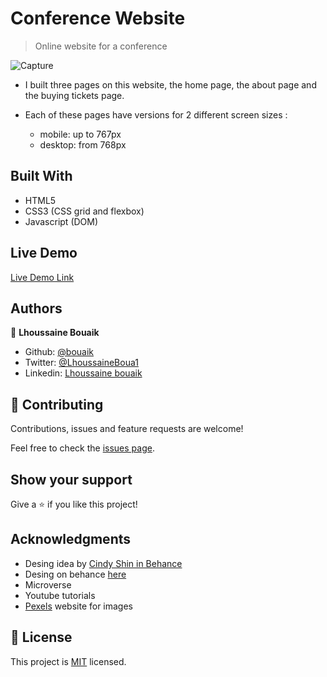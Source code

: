 # Conference Website

> Online website for a conference

![Capture](https://user-images.githubusercontent.com/45256093/74641513-b6e77d80-5171-11ea-840b-f9b883b2f4bf.JPG)


* I built three pages on this website, the home page, the about page and the buying tickets page.

* Each of these pages have versions for 2 different screen sizes :
    * mobile: up to 767px
    * desktop: from 768px

## Built With

- HTML5
- CSS3 (CSS grid and flexbox)
- Javascript (DOM)

## Live Demo

[Live Demo Link](https://rawcdn.githack.com/bouaik/Conference-Website/c7288e52a271fb81a7a9a8fd1970c5c630460a29/index.html)

## Authors

👤 **Lhoussaine Bouaik**

- Github: [@bouaik](https://github.com/bouaik)
- Twitter: [@LhoussaineBoua1](https://twitter.com/LhoussaineBoua1)
- Linkedin: [Lhoussaine bouaik](https://www.linkedin.com/in/lhoussaine-bouaik-06858419a/)


## 🤝 Contributing

Contributions, issues and feature requests are welcome!

Feel free to check the [issues page](issues/).

## Show your support

Give a ⭐️ if you like this project!

## Acknowledgments
- Desing idea by  [Cindy Shin in Behance](https://www.behance.net/adagio07)
- Desing on behance [here](https://www.behance.net/gallery/29845175/CC-Global-Summit-2015)
- Microverse
- Youtube tutorials
- [Pexels](https://www.pexels.com/) website for images

## 📝 License

This project is [MIT](lic.url) licensed.
